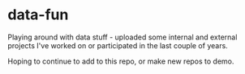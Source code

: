 # data-fun
Playing around with data stuff - uploaded some internal and external projects I've worked on or participated in the last couple of years.

Hoping to continue to add to this repo, or make new repos to demo.
